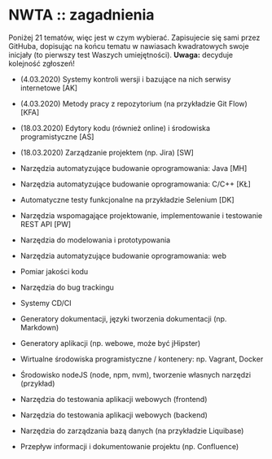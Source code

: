 # NWTA :: zagadnienia

Poniżej 21 tematów, więc jest w czym wybierać. Zapisujecie się sami przez GitHuba, dopisując na końcu tematu w nawiasach kwadratowych swoje inicjały (to pierwszy test Waszych umiejętności). **Uwaga:** decyduje kolejność zgłoszeń!

- (4.03.2020) Systemy kontroli wersji i bazujące na nich serwisy internetowe [AK]

- (4.03.2020) Metody pracy z repozytorium (na przykładzie Git Flow) [KFA]

- (18.03.2020) Edytory kodu (również online) i środowiska programistyczne [AS]

- (18.03.2020) Zarządzanie projektem (np. Jira) [SW]

- Narzędzia automatyzujące budowanie oprogramowania: Java [MH]

- Narzędzia automatyzujące budowanie oprogramowania: C/C++ [KŁ]

- Automatyczne testy funkcjonalne na przykładzie Selenium [DK]

- Narzędzia wspomagające projektowanie, implementowanie i testowanie REST API [PW]

- Narzędzia do modelowania i prototypowania

- Narzędzia automatyzujące budowanie oprogramowania: web

- Pomiar jakości kodu

- Narzędzia do bug trackingu

- Systemy CD/CI

- Generatory dokumentacji, języki tworzenia dokumentacji (np. Markdown)

- Generatory aplikacji (np. webowe, może być jHipster)

- Wirtualne środowiska programistyczne / kontenery: np. Vagrant, Docker

- Środowisko nodeJS (node, npm, nvm), tworzenie własnych narzędzi (przykład)

- Narzędzia do testowania aplikacji webowych (frontend)

- Narzędzia do testowania aplikacji webowych (backend)

- Narzędzia do zarządzania bazą danych (na przykładzie Liquibase)

- Przepływ informacji i dokumentowanie projektu (np. Confluence)

